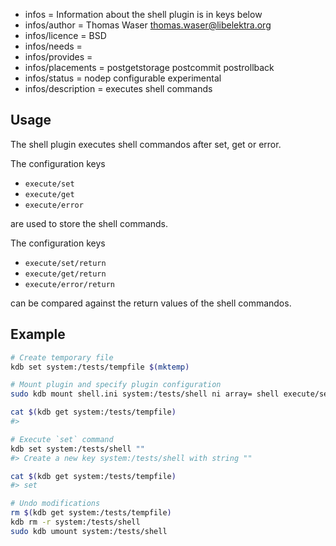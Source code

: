 - infos = Information about the shell plugin is in keys below
- infos/author = Thomas Waser <thomas.waser@libelektra.org>
- infos/licence = BSD
- infos/needs =
- infos/provides =
- infos/placements = postgetstorage postcommit postrollback
- infos/status = nodep configurable experimental
- infos/description = executes shell commands

## Usage

The shell plugin executes shell commandos after set, get or error.

The configuration keys

- `execute/set`
- `execute/get`
- `execute/error`

are used to store the shell commands.

The configuration keys

- `execute/set/return`
- `execute/get/return`
- `execute/error/return`

can be compared against the return values of the shell commandos.

## Example

```sh
# Create temporary file
kdb set system:/tests/tempfile $(mktemp)

# Mount plugin and specify plugin configuration
sudo kdb mount shell.ini system:/tests/shell ni array= shell execute/set="echo set >> $(kdb get system:/tests/tempfile)"

cat $(kdb get system:/tests/tempfile)
#>

# Execute `set` command
kdb set system:/tests/shell ""
#> Create a new key system:/tests/shell with string ""

cat $(kdb get system:/tests/tempfile)
#> set

# Undo modifications
rm $(kdb get system:/tests/tempfile)
kdb rm -r system:/tests/shell
sudo kdb umount system:/tests/shell
```
